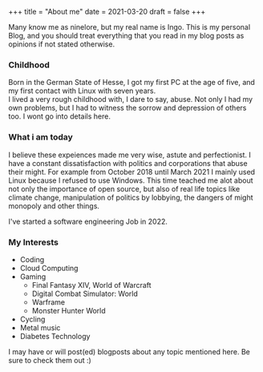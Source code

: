 +++
title = "About me"
date = 2021-03-20
draft = false
+++

Many know me as ninelore, but my real name is Ingo.
This is my personal Blog, and you should treat everything that you read in my blog posts as opinions if not stated otherwise. 

### Childhood
Born in the German State of Hesse, I got my first PC at the age of five, and my first contact with Linux with seven years.  
I lived a very rough childhood with, I dare to say, abuse. Not only I had my own problems, but I had to witness the sorrow and depression of others too. I wont go into details here.

### What i am today
I believe these expeiences made me very wise, astute and perfectionist. I have a constant dissatisfaction with politics and corporations that abuse their might. For example from October 2018 until March 2021 I mainly used Linux because I refused to use Windows. This time teached me alot about not only the importance of open source, but also of real life topics like climate change, manipulation of politics by lobbying, the dangers of might monopoly and other things. 

I've started a software engineering Job in 2022.

### My Interests
- Coding
- Cloud Computing
- Gaming
  - Final Fantasy XIV, World of Warcraft
  - Digital Combat Simulator: World
  - Warframe
  - Monster Hunter World
- Cycling
- Metal music
- Diabetes Technology


I may have or will post(ed) blogposts about any topic mentioned here. Be sure to check them out :)
